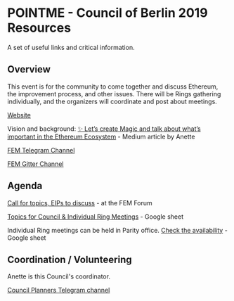 # POINTME - Council of Berlin 2019 Resources

A set of useful links and critical information.

## Overview

This event is for the community to come together and discuss Ethereum, the improvement process, and other issues. There will be Rings gathering individually, and the organizers will coordinate and post about meetings.

[Website](https://ethereum-magicians.github.io/berlin-council-2019/)

Vision and background: [✨ Let’s create Magic and talk about what’s important in the Ethereum Ecosystem](https://medium.com/@AnettRolikova/lets-create-magic-and-talk-about-what-s-important-in-the-ethereum-ecosystem-45c94878fe3c) - Medium article by Anette

[FEM Telegram Channel](https://t.me/ETHMagicians)

[FEM Gitter Channel](https://gitter.im/ethereum-magicians/Lobby)


## Agenda

[Call for topics, EIPs to discuss](https://ethereum-magicians.org/t/magicians-berlin-council-2019-call-for-topics-and-eips-to-discuss/3425/3) - at the FEM Forum

[Topics for Council & Individual Ring Meetings](https://docs.google.com/spreadsheets/d/16pYOZSjzDhOO5BTb7a3u_pBmU0529OsZPlgRw2DLkI0/edit#gid=0) - Google sheet

Individual Ring meetings can be held in Parity office. [Check the availability](https://docs.google.com/spreadsheets/d/1euyr7tOHtNLqK7fSoCkV3Oa4aS3iSww_DVdUUL54pRk/edit?usp=sharing) - Google sheet


## Coordination / Volunteering

Anette is this Council's coordinator.

[Council Planners Telegram channel](https://t.me/ETHMagicians)


